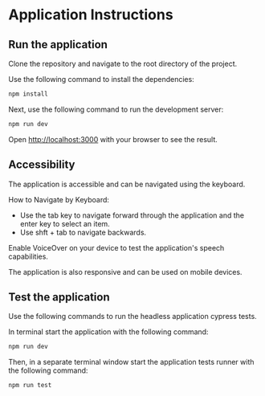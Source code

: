 # Application Instructions

## Run the application

Clone the repository and navigate to the root directory of the project.

Use the following command to install the dependencies:

```bash
npm install
```

Next, use the following command to run the development server:

```bash
npm run dev
```

Open [http://localhost:3000](http://localhost:3000) with your browser to see the result.

## Accessibility

The application is accessible and can be navigated using the keyboard.

How to Navigate by Keyboard:
- Use the tab key to navigate forward through the application and the enter key to select an item.
- Use shft + tab to navigate backwards.

Enable VoiceOver on your device to test the application's speech capabilities.

The application is also responsive and can be used on mobile devices.


## Test the application

Use the following commands to run the headless application cypress tests.

In terminal start the application with the following command:

```bash
npm run dev
```

Then, in a separate terminal window start the application tests runner with the following command:

```bash
npm run test
```

